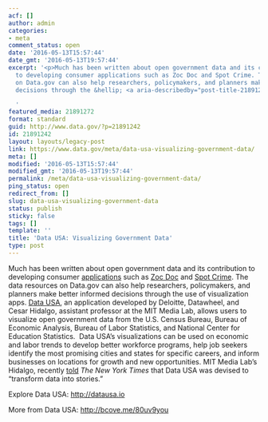 ```yaml
---
acf: []
author: admin
categories:
- meta
comment_status: open
date: '2016-05-13T15:57:44'
date_gmt: '2016-05-13T19:57:44'
excerpt: '<p>Much has been written about open government data and its contribution
  to developing consumer applications such as Zoc Doc and Spot Crime. The data resources
  on Data.gov can also help researchers, policymakers, and planners make better informed
  decisions through the &hellip; <a aria-describedby="post-title-21891242" href="https://www.data.gov/meta/data-usa-visualizing-government-data/">Continued</a></p>

  '
featured_media: 21891272
format: standard
guid: http://www.data.gov/?p=21891242
id: 21891242
layout: layouts/legacy-post
link: https://www.data.gov/meta/data-usa-visualizing-government-data/
meta: []
modified: '2016-05-13T15:57:44'
modified_gmt: '2016-05-13T19:57:44'
permalink: /meta/data-usa-visualizing-government-data/
ping_status: open
redirect_from: []
slug: data-usa-visualizing-government-data
status: publish
sticky: false
tags: []
template: ''
title: 'Data USA: Visualizing Government Data'
type: post
---
```

Much has been written about open government data and its contribution to developing consumer [applications](https://www.data.gov/applications) such as [Zoc Doc](https://www.zocdoc.com/) and [Spot Crime](http://www.spotcrime.com/). The data resources on Data.gov can also help researchers, policymakers, and planners make better informed decisions through the use of visualization apps. [Data USA](http://datausa.io/), an application developed by Deloitte, Datawheel, and Cesar Hidalgo, assistant professor at the MIT Media Lab, allows users to visualize open government data from the U.S. Census Bureau, Bureau of Economic Analysis, Bureau of Labor Statistics, and National Center for Education Statistics.  Data USA’s visualizations can be used on economic and labor trends to develop better workforce programs, help job seekers identify the most promising cities and states for specific careers, and inform businesses on locations for growth and new opportunities. MIT Media Lab’s Hidalgo, recently [told](http://www.nytimes.com/2016/04/05/technology/datausa-government-data.html?_r=0) *The New York Times* that Data USA was devised to “transform data into stories.” 


Explore Data USA: http://datausa.io


More from Data USA: <http://bcove.me/80uv9you>


